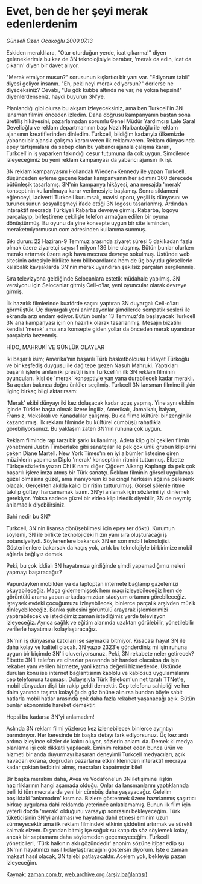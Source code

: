 # Evet, ben de her şeyi merak edenlerdenim

*Günseli Özen Ocakoğlu 2009.07.13*

<tr><td class="metin" colspan="2" style="padding-top: 20px; padding-left: 5px; padding-right: 10px;">Eskiden meraklılara, "Otur oturduğun yerde, icat çıkarma!" diyen geleneklerimiz bu kez de 3N teknolojisiyle beraber, 'merak da edin, icat da çıkarın' diyen bir davet alıyor.</td></tr><tr><td class="metin" colspan="2" style="padding-top: 20px; padding-left: 5px; padding-right: 10px;"><p>"Merak etmiyor musun?" sorusunun kışkırtıcı bir yanı var. "Ediyorum tabii" diyesi geliyor insanın. "Eh, peki neyi merak ediyorsun?" derlerse ne diyeceksiniz? Cevabı, "Bu gök kubbe altında ne var, ne yoksa hepsini!" diyenlerdenseniz, haydi buyurun 3N'ye.
<p>Planlandığı gibi olursa bu akşam izleyeceksiniz, ama ben Turkcell'in 3N lansman filmini önceden izledim. Daha doğrusu kampanyanın baştan sona üretiliş hikâyesini, pazarlamadan sorumlu Genel Müdür Yardımcısı Lale Saral Develioğlu ve reklam departmanının başı Nazlı Nalbantoğlu ile reklam ajansının kreatiflerinden dinledim. Turkcell, bildiğim kadarıyla ülkemizde yabancı bir ajansla çalışma kararı veren ilk reklamveren. Reklam dünyasında epey tartışmalara da sebep olan bu yabancı ajansla çalışma kararı, Turkcell'in iş yaparken takındığı cesur tutumuna da çok uygun. Şimdilerde izleyeceğimiz bu yeni reklam kampanyası da yabancı ajansın ilk işi.
<p>3N reklam kampanyasını Hollandalı Wieden+Kennedy ile yapan Turkcell, düşünceden eyleme geçene kadar kampanyanın her adımını 360 derecede bütünleşik tasarlamış. 3N'nin kampanya hikâyesi, ana mesajda 'merak' konseptinin kullanılmaya karar verilmesiyle başlamış. Sonra siklameni eğlenceyi, laciverti Turkcell kurumsalı, mavisi sporu, yeşili iş dünyasını ve turuncusunun sosyalleşmeyi ifade ettiği 3N logosu tasarlanmış. Ardından interaktif mecrada Türkiyeli Rabarba devreye girmiş. Rabarba, logoyu parçalayıp, birleştirene çekilişle telefon armağan edilen bir oyuna dönüştürmüş. Bu oyunu da yine konsepte uygun bir site isminden, meraketmiyormusun.com adresinden kullanıma sunmuş.
<p>Sıkı durun: 22 Haziran-9 Temmuz arasında ziyaret süresi 5 dakikadan fazla olmak üzere ziyaretçi sayısı 1 milyon 136 bine ulaşmış. Bütün bunlar olurken merakı artırmak üzere açık hava mecrası devreye sokulmuş. Üstünde web sitesinin adresiyle birlikte hem billboardlarda hem de üç boyutlu görsellerle kalabalık kavşaklarda 3N'nin merak uyandıran şekilsiz parçaları sergilenmiş.
<p>Sıra televizyona geldiğinde Selocanlara estetik müdahale yapılmış. 3N versiyonu için Selocanlar gitmiş Cell-o'lar, yeni oyuncular olarak devreye girmiş.
<p>İlk hazırlık filmlerinde kuaförde saçını yaptıran 3N duyargalı Cell-o'ları görmüştük. Üç duyargalı yeni animasyonlar şimdilerde sempatik sesleri ile ekranda arzı endam ediyor. Bütün bunlar 13 Temmuz'da başlayacak Turkcell 3N ana kampanyası için ön hazırlık olarak tasarlanmış. Mesajın bizatihi kendisi 'merak' ama ana konsepte giden yollar da önceden merak uyandıran parçalarla bezenmiş.
<p>HİDO, MAHRUKİ VE GÜNLÜK OLAYLAR
<p>İki başarılı isim; Amerika'nın başarılı Türk basketbolcusu Hidayet Türkoğlu ve bir keşfediş duygusu ile dağ tepe gezen Nasuh Mahruki. Yaptıkları başarılı işlerle anılan iki prestijli isim Turkcell'in ilk 3N reklam filminin oyuncuları. İkisi de 'merak' konseptiyle yan yana durabilecek kadar meraklı. Bu açıdan bakınca doğru ünlüler seçilmiş. Turkcell 3N lansman filmine ilişkin ilginç birkaç bilgi aktarırsam:
<p>'Merak' ekibi dünyayı iki kez dolaşacak kadar uçuş yapmış. Yine aynı ekibin içinde Türkler başta olmak üzere İngiliz, Amerikalı, Jamaikalı, İtalyan, Fransız, Meksikalı ve Kanadalılar çalışmış. Bu da filme kültürel bir zenginlik kazandırmış. İlk reklam filminde bu kültürel cümbüşü rahatlıkla görebiliyorsunuz. Bu yaklaşım zaten 3N'nin ruhuna çok uygun.
<p>Reklam filminde rap tarzı bir şarkı kullanılmış. Adeta klip gibi çekilen filmin yönetmeni Justin Timberlake gibi sanatçılar ile pek çok ünlü grubun kliplerini çeken Diane Martell. New York Times'ın en iyi albümler listesine giren müziklerin yapımcısı Diplo 'merak' konseptinin ritmini tutturmuş. Elbette Türkçe sözlerin yazarı Chi K namı diğer Çiğdem Alkang Kaplangı da pek çok başarılı işlere imza atmış bir Türk sanatçı. Reklam filminin görsel uygulaması güzel olmasına güzel, ama inanıyorum ki bu cıngıl herkesin ağzına pelesenk olacak. Gerçekten akılda kalıcı bir ritim tutturulmuş. Görsel şölenle ritme takılıp güfteyi harcamamak lazım. 3N'yi anlamak için sözlerini iyi dinlemek gerekiyor. Yoksa sadece güzel bir video klip izledik diyebilir, 3N de neymiş anlamadık diyebilirsiniz.
<p>Sahi nedir bu 3N?
<p>Turkcell, 3N'nin lisansa dönüşebilmesi için epey ter döktü. Kurumun söylemi, 3N ile birlikte teknolojideki hızın yanı sıra oluşturacağı iş potansiyeliydi. Söylenenlere bakarsak 3N en son mobil teknolojisi. Gösterilenlere bakarsak da kaçış yok, artık bu teknolojiyle birbirimize mobil ağlarla bağlıyız demek.
<p>Peki, bu çok iddialı 3N hayatımıza girdiğinde şimdi yapamadığımız neleri yapmayı başaracağız?
<p>Vapurdayken mobilden ya da laptoptan internete bağlanıp gazetemizi okuyabileceğiz. Maça gidememişsek hem maçı izleyebileceğiz hem de görüntülü arama yapan arkadaşımızdan stadyum ortamını görebileceğiz. İşteysek evdeki çocuğumuzu izleyebilecek, binlerce parçalık arşivden müzik dinleyebileceğiz. Banka şubesini görüntülü arayarak işlemlerimizi yaptırabilecek ve istediğimiz zaman istediğimiz yerde televizyon izleyeceğiz. Ayrıca sağlık ve eğitim alanında uzaktan görülebilir, yönetilebilir verilerle hayatımızı kolaylaştıracağız.
<p>3N'nin iş dünyasına katkıları ise saymakla bitmiyor. Kısacası hayat 3N ile daha kolay ve kaliteli olacak. 3N yazıp 2323'e gönderdiniz mi işin ruhuna uygun bir biçimde 3N'li oluveriyorsunuz. Peki, 3N rekabete neler getirecek? Elbette 3N'li telefon ve cihazlar pazarında bir hareket olacaksa da işin rekabet yanı verilen hizmette, yani katma değerli hizmetlerde. Üstünde durulan konu ise internet bağlantısının kablolu ve kablosuz uygulamalarını cep telefonuna taşıması. Dolayısıyla Türk Telekom'un net tarafı TTNet'e, mobil dünyadan dişli bir rakip geldi demektir. Cep telefonu sahipliği ve her daim yanında taşıma kolaylığı da göz önüne alınırsa bundan böyle sabit hatlarla mobil hatlar arasında çok daha fazla rekabet yaşanacağı açık. Bütün bunlar ekonomide hareket demektir.
<p>Hepsi bu kadarsa 3N'yi anlamadım!
<p>Aslında 3N reklam filmi yüzlerce kez izlenebilecek binlerce ayrıntıyı barındırıyor. Her keresinde bir başka detayı fark ediyorsunuz. Üç kez ardı ardına izleyince sözler de kalıcı oluyor, sözlerin anlamı da. Demek ki medya planlama işi çok dikkatli yapılacak. Eminim rekabet eden bunca ürün ve hizmeti bir anda duyurmayı başaran deneyimli Turkcell medyacıları, açık havadan ekrana, doğrudan pazarlama etkinliklerinden interaktif mecraya kadar çoktan tedbirini almış, mecraları kapatmıştır bile!
<p>Bir başka merakım daha, Avea ve Vodafone'un 3N iletişimine ilişkin hazırlıklarının hangi aşamada olduğu. Onlar da lansmanlarını yaptıklarında belli ki tüm mecralarda yeni bir cümbüş daha yaşayacağız. Gelelim başlıktaki 'anlamadım' kısmına. Bizlere göstermek üzere hazırlanmış şaşırtıcı birkaç uygulama dahi reklamda yeterince anlatılamamış. Bunun ilk film için yeterli dozda 'merak' olduğunu varsayıp sonrasını bekleyeceğim. Türk tüketicisinin 3N'yi anlaması ve hayatına dahil etmesi eminim uzun sürmeyecektir ama ilk reklam filmindeki etkinin şiddetini artırmak ve sürekli kalmak elzem. Dışarıdan bitmiş işe soğuk su katıp da söz söylemek kolay, ancak bir saptamamı daha söylemeden geçemeyeceğim. Turkcell yöneticileri, 'Türk halkının aklı gözündedir' anonim sözüne itibar edip şu 3N'nin hayatımızı nasıl kolaylaştıracağını göstersin diyorum. İşte o zaman maksat hasıl olacak, 3N talebi patlayacaktır. Acelem yok, bekleyip pazarı izleyeceğim. <br/></p></p></p></p></p></p></p></p></p></p></p></p></p></p></p></p></p></p></td></tr>

Kaynak: [zaman.com.tr](http://zaman.com.tr/yazar.do?yazino=868764), [web.archive.org (arşiv bağlantısı)](http://web.archive.org/web/20090831052851/http://www.zaman.com.tr:80/yazar.do?yazino=868764)
